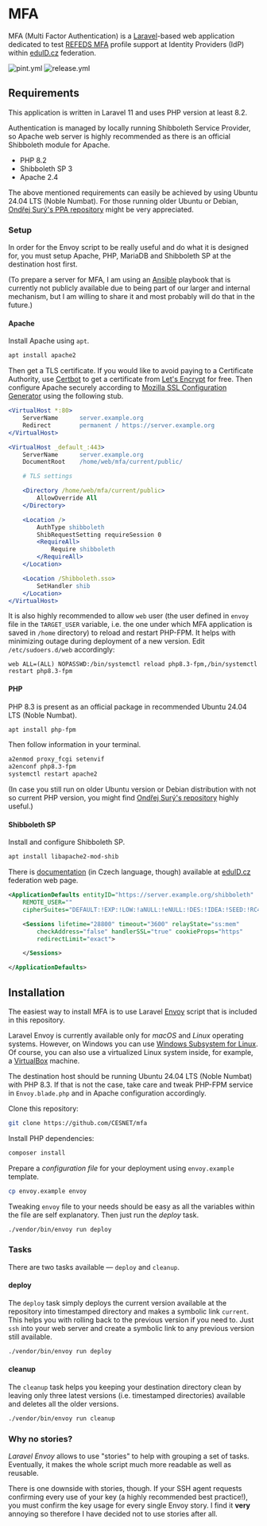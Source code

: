 # MFA

MFA (Multi Factor Authentication) is a [Laravel](https://laravel.com/)-based web application dedicated to test [REFEDS MFA](https://refeds.org/profile/mfa) profile support at Identity Providers (IdP) within [eduID.cz](https://www.eduid.cz) federation.

![pint.yml](https://github.com/CESNET/mfa/actions/workflows/pint.yml/badge.svg)
![release.yml](https://github.com/CESNET/mfa/actions/workflows/release.yml/badge.svg)

## Requirements

This application is written in Laravel 11 and uses PHP version at least 8.2.

Authentication is managed by locally running Shibboleth Service Provider, so Apache web server is highly recommended as there is an official Shibboleth module for Apache.

- PHP 8.2
- Shibboleth SP 3
- Apache 2.4

The above mentioned requirements can easily be achieved by using Ubuntu 24.04 LTS (Noble Numbat). For those running older Ubuntu or Debian, [Ondřej Surý's PPA repository](https://launchpad.net/~ondrej/+archive/ubuntu/php/) might be very appreciated.

### Setup

In order for the Envoy script to be really useful and do what it is designed for, you must setup Apache, PHP, MariaDB and Shibboleth SP at the destination host first.

(To prepare a server for MFA, I am using an [Ansible](https://www.ansible.com) playbook that is currently not publicly available due to being part of our larger and internal mechanism, but I am willing to share it and most probably will do that in the future.)

#### Apache

Install Apache using `apt`.

```bash
apt install apache2
```

Then get a TLS certificate. If you would like to avoid paying to a Certificate Authority, use [Certbot](https://certbot.eff.org) to get a certificate from [Let's Encrypt](https://letsencrypt.org) for free. Then configure Apache securely according to [Mozilla SSL Configuration Generator](https://ssl-config.mozilla.org/#server=apache) using the following stub.

```apache
<VirtualHost *:80>
    ServerName      server.example.org
    Redirect        permanent / https://server.example.org
</VirtualHost>

<VirtualHost _default_:443>
    ServerName      server.example.org
    DocumentRoot    /home/web/mfa/current/public/

    # TLS settings

    <Directory /home/web/mfa/current/public>
        AllowOverride All
    </Directory>

    <Location />
        AuthType shibboleth
        ShibRequestSetting requireSession 0
        <RequireAll>
            Require shibboleth
        </RequireAll>
    </Location>

    <Location /Shibboleth.sso>
        SetHandler shib
    </Location>
</VirtualHost>
```

It is also highly recommended to allow `web` user (the user defined in `envoy` file in the `TARGET_USER` variable, i.e. the one under which MFA application is saved in `/home` directory) to reload and restart PHP-FPM. It helps with minimizing outage during deployment of a new version. Edit `/etc/sudoers.d/web` accordingly:

```
web ALL=(ALL) NOPASSWD:/bin/systemctl reload php8.3-fpm,/bin/systemctl restart php8.3-fpm
```

#### PHP

PHP 8.3 is present as an official package in recommended Ubuntu 24.04 LTS (Noble Numbat).

```bash
apt install php-fpm
```

Then follow information in your terminal.

```bash
a2enmod proxy_fcgi setenvif
a2enconf php8.3-fpm
systemctl restart apache2
```

(In case you still run on older Ubuntu version or Debian distribution with not so current PHP version, you might find [Ondřej Surý's repository](https://launchpad.net/~ondrej/+archive/ubuntu/php) highly useful.)

#### Shibboleth SP

Install and configure Shibboleth SP.

```bash
apt install libapache2-mod-shib
```

There is [documentation](https://www.eduid.cz/cs/tech/sp/shibboleth) (in Czech language, though) available at [eduID.cz](https://www.eduid.cz/cs/tech/sp/shibboleth) federation web page.

```xml
<ApplicationDefaults entityID="https://server.example.org/shibboleth"
    REMOTE_USER=""
    cipherSuites="DEFAULT:!EXP:!LOW:!aNULL:!eNULL:!DES:!IDEA:!SEED:!RC4:!3DES:!kRSA:!SSLv2:!SSLv3:!TLSv1:!TLSv1.1">

    <Sessions lifetime="28800" timeout="3600" relayState="ss:mem"
        checkAddress="false" handlerSSL="true" cookieProps="https"
        redirectLimit="exact">

    </Sessions>

</ApplicationDefaults>
```

## Installation

The easiest way to install MFA is to use Laravel [Envoy](https://laravel.com/docs/11.x/envoy) script that is included in this repository.

Laravel Envoy is currently available only for _macOS_ and _Linux_ operating systems. However, on Windows you can use [Windows Subsystem for Linux](https://docs.microsoft.com/en-us/windows/wsl/install-win10). Of course, you can also use a virtualized Linux system inside, for example, a [VirtualBox](https://www.virtualbox.org) machine.

The destination host should be running Ubuntu 24.04 LTS (Noble Numbat) with PHP 8.3. If that is not the case, take care and tweak PHP-FPM service in `Envoy.blade.php` and in Apache configuration accordingly.

Clone this repository:

```bash
git clone https://github.com/CESNET/mfa
```

Install PHP dependencies:

```bash
composer install
```

Prepare a _configuration file_ for your deployment using `envoy.example` template.

```bash
cp envoy.example envoy
```

Tweaking `envoy` file to your needs should be easy as all the variables within the file are self explanatory. Then just run the _deploy_ task.

```bash
./vendor/bin/envoy run deploy
```

### Tasks

There are two tasks available — `deploy` and `cleanup`.

#### deploy

The `deploy` task simply deploys the current version available at the repository into timestamped directory and makes a symbolic link `current`. This helps you with rolling back to the previous version if you need to. Just `ssh` into your web server and create a symbolic link to any previous version still available.

```bash
./vendor/bin/envoy run deploy
```

#### cleanup

The `cleanup` task helps you keeping your destination directory clean by leaving only three latest versions (i.e. timestamped directories) available and deletes all the older versions.

```bash
./vendor/bin/envoy run cleanup
```

### Why no stories?

_Laravel Envoy_ allows to use "stories" to help with grouping a set of tasks. Eventually, it makes the whole script much more readable as well as reusable.

There is one downside with stories, though. If your SSH agent requests confirming every use of your key (a highly recommended best practice!), you must confirm the key usage for every single Envoy story. I find it **very** annoying so therefore I have decided not to use stories after all.
